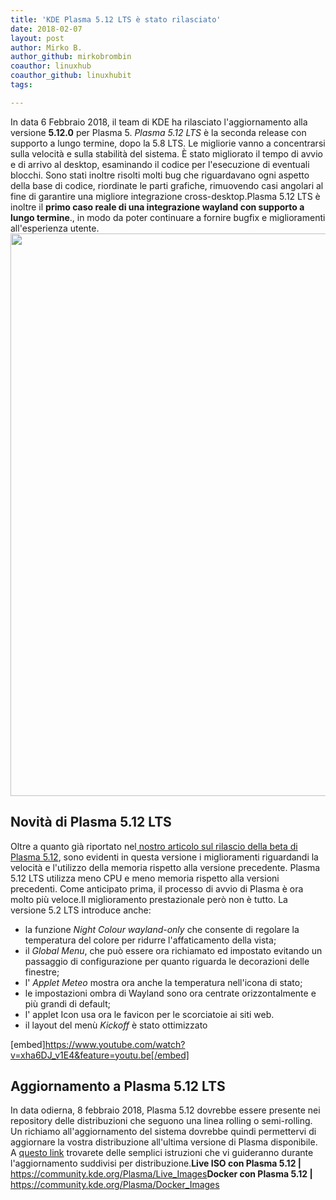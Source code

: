 ```yaml
---
title: 'KDE Plasma 5.12 LTS è stato rilasciato'
date: 2018-02-07
layout: post
author: Mirko B.
author_github: mirkobrombin
coauthor: linuxhub
coauthor_github: linuxhubit
tags:

---
```

In data 6 Febbraio 2018, il team di KDE ha rilasciato l'aggiornamento alla versione <strong>5.12.0</strong> per Plasma 5. <em>Plasma 5.12 LTS</em> è la seconda release con supporto a lungo termine, dopo la 5.8 LTS. Le migliorie vanno a concentrarsi sulla velocità e sulla stabilità del sistema. È stato migliorato il tempo di avvio e di arrivo al desktop, esaminando il codice per l'esecuzione di eventuali blocchi. Sono stati inoltre risolti molti bug che riguardavano ogni aspetto della base di codice, riordinate le parti grafiche, rimuovendo casi angolari al fine di garantire una migliore integrazione cross-desktop.Plasma 5.12 LTS è inoltre il <strong>primo caso reale di una integrazione wayland con supporto a lungo termine</strong>., in modo da poter continuare a fornire bugfix e miglioramenti all'esperienza utente.<a href="https://linuxhub.it/wordpress/wp-content/uploads/2018/01/plasma-5.12.png"><img class="aligncenter size-full wp-image-3917 size-full wp-image-288" src="https://linuxhub.it/wordpress/wp-content/uploads/2018/01/plasma-5.12.png" alt="" width="1600" height="900" /></a><h2>Novità di Plasma 5.12 LTS</h2>Oltre a quanto già riportato nel<a href="https://linuxhub.it/2018/01/17/kde-plasma-5-12-lts-beta-rilasciato/"> nostro articolo sul rilascio della beta di Plasma 5.12</a>, sono evidenti in questa versione i miglioramenti riguardandi la velocità e l'utilizzo della memoria rispetto alla versione precedente. Plasma 5.12 LTS utilizza meno CPU e meno memoria rispetto alla versioni precedenti. Come anticipato prima, il processo di avvio di Plasma è ora molto più veloce.Il miglioramento prestazionale però non è tutto. La versione 5.2 LTS introduce anche:<ul>    <li>la funzione <em>Night Colour wayland-only</em> che consente di regolare la temperatura del colore per ridurre l'affaticamento della vista;</li>    <li>il <em>Global Menu</em>, che può essere ora richiamato ed impostato evitando un passaggio di configurazione per quanto riguarda le decorazioni delle finestre;</li>    <li>l' <em>Applet Meteo</em> mostra ora anche la temperatura nell'icona di stato;</li>    <li>le impostazioni ombra di Wayland sono ora centrate orizzontalmente e più grandi di default;</li>    <li>l' applet Icon usa ora le favicon per le scorciatoie ai siti web.</li>    <li>il layout del menù <em>Kickoff</em> è stato ottimizzato</li></ul>[embed]https://www.youtube.com/watch?v=xha6DJ_v1E4&feature=youtu.be[/embed]<h2>Aggiornamento a Plasma 5.12 LTS</h2>In data odierna, 8 febbraio 2018, Plasma 5.12 dovrebbe essere presente nei repository delle distribuzioni che seguono una linea rolling o semi-rolling. Un richiamo all'aggiornamento del sistema dovrebbe quindi permettervi di aggiornare la vostra distribuzione all'ultima versione di Plasma disponibile. A <a href="https://community.kde.org/Plasma/Packages">questo link</a> trovarete delle semplici istruzioni che vi guideranno durante l'aggiornamento suddivisi per distribuzione.<strong>Live ISO con Plasma 5.12 |</strong><a href="https://community.kde.org/Plasma/Live_Images"> https://community.kde.org/Plasma/Live_Images</a><strong>Docker con Plasma 5.12 |</strong> <a href="https://community.kde.org/Plasma/Docker_Images">https://community.kde.org/Plasma/Docker_Images</a>